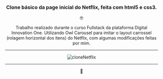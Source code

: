 <div class="body" align="center">

<h3>Clone básico da page inicial do Netflix, feita com html5 e css3.</h3> 🤓
<p justify-content="initial">Trabalho realizado durante o curso Fullstack da plataforma Digital Innovation One. Utilizando Owl Carousel para imitar o layout carrossel (rolagem horizontal dos itens) do Netflix, com algumas modificações feitas por mim.</p>

<hr>  
  
![cloneNetflix](https://user-images.githubusercontent.com/69096002/97793102-37e28a00-1bc6-11eb-8d4b-8179bbdafb7b.png)

<hr>

🚀

</div>
